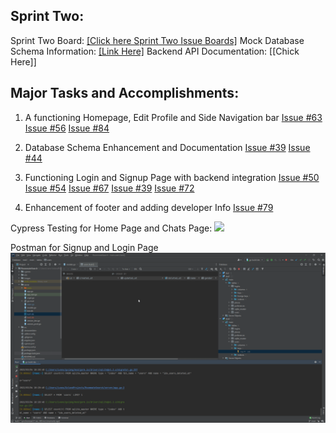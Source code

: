 ## Sprint Two:

Sprint Two Board: [[Click here Sprint Two Issue Boards]](https://github.com/users/ReechaKhanal/projects/11)
Mock Database Schema Information: [[Link Here]](https://github.com/ReechaKhanal/RoommateSearch/wiki/Database)
Backend API Documentation: [[Chick Here]]

## Major Tasks and Accomplishments:


  1. A functioning Homepage, Edit Profile and Side Navigation bar
        [Issue #63](https://github.com/ReechaKhanal/RoommateSearch/issues/63)
        [Issue #56](https://github.com/ReechaKhanal/RoommateSearch/issues/56)
        [Issue #84](https://github.com/ReechaKhanal/RoommateSearch/issues/84)
  
  2. Database Schema Enhancement and Documentation
        [Issue #39](https://github.com/ReechaKhanal/RoommateSearch/issues/39)
        [Issue #44](https://github.com/ReechaKhanal/RoommateSearch/issues/44)
  
  3. Functioning Login and Signup Page with backend integration
        [Issue #50](https://github.com/ReechaKhanal/RoommateSearch/issues/50)
        [Issue #54](https://github.com/ReechaKhanal/RoommateSearch/issues/54)
        [Issue #67](https://github.com/ReechaKhanal/RoommateSearch/issues/67)
        [Issue #39](https://github.com/ReechaKhanal/RoommateSearch/issues/39)
        [Issue #72](https://github.com/ReechaKhanal/RoommateSearch/issues/72)

  4. Enhancement of footer and adding developer Info
        [Issue #79](https://github.com/ReechaKhanal/RoommateSearch/issues/79)

  Cypress Testing for Home Page and Chats Page:
    ![](https://user-images.githubusercontent.com/72096084/156862196-22c84989-38f4-449f-b3ab-1329c8dec45c.gif)
  
  Postman for Signup and Login Page
    ![](./Images/Postman_SignUp_Login.gif)

